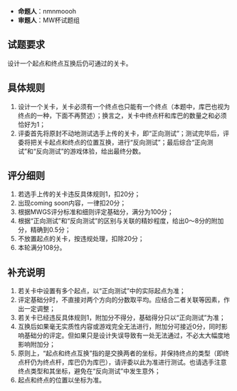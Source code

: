 - **命题人**：nmnmoooh
- **审题人**：MW杯试题组

## 试题要求

设计一个起点和终点互换后仍可通过的关卡。

## 具体规则

1. 设计一个关卡，关卡必须有一个终点也只能有一个终点（本题中，库巴也视为终点的一种，下面不再赘述）；换言之，关卡中终点杆和库巴的数量之和必须恰好为1；
2. 评委首先将原封不动地测试选手上传的关卡，即“正向测试”；测试完毕后，评委将把关卡起点和终点的位置互换，进行“反向测试”；最后综合“正向测试”和“反向测试”的游戏体验，给出最终分数。

## 评分细则

1. 若选手上传的关卡违反具体规则1，扣20分；
2. 出现coming soon内容，一律扣20分；
3. 根据MWGS评分标准和细则评定基础分，满分为100分；
4. 根据“正向测试”和“反向测试”的区别与关联的精妙程度，给出0～8分的附加分，精确到0.5分；
5. 不放置起点的关卡，按违规处理，扣除20分；
6. 本轮满分108分。

## 补充说明

1. 若关卡中设置有多个起点，以“正向测试”中的实际起点为准；
2. 评定基础分时，不直接对两个方向的分数取平均。应结合二者关联等因素，作出一定调整；
3. 若关卡已经违反具体规则1，附加分不得分，基础得分只以“正向测试”为准；
4. 互换后如果毫无实质性内容或游戏完全无法进行，附加分可接近0分，同时影响基础分的评定。但如果只是设计失误导致有一处无法通过，不必太大幅度地影响附加分；
5. 原则上，“起点和终点互换”指的是交换两者的坐标，并保持终点的类型（即终点杆仍为终点杆，库巴仍为库巴），请评委以此为准进行测试。也请选手注意终点类型和其坐标，避免在“反向测试”中发生意外；
6. 起点和终点的位置以坐标为准。